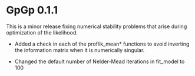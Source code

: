 # GpGp 0.1.1

This is a minor release fixing numerical stability problems 
that arise during optimization of the likelihood.

* Added a check in each of the proflik_mean* functions 
  to avoid inverting the information matrix when it
  is numerically singular.
  
* Changed the default number of Nelder-Mead iterations 
  in fit_model to 100